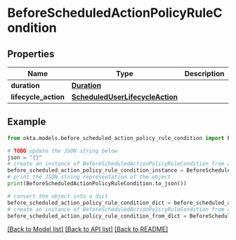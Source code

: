 # BeforeScheduledActionPolicyRuleCondition


## Properties

Name | Type | Description | Notes
------------ | ------------- | ------------- | -------------
**duration** | [**Duration**](Duration.md) |  | [optional] 
**lifecycle_action** | [**ScheduledUserLifecycleAction**](ScheduledUserLifecycleAction.md) |  | [optional] 

## Example

```python
from okta.models.before_scheduled_action_policy_rule_condition import BeforeScheduledActionPolicyRuleCondition

# TODO update the JSON string below
json = "{}"
# create an instance of BeforeScheduledActionPolicyRuleCondition from a JSON string
before_scheduled_action_policy_rule_condition_instance = BeforeScheduledActionPolicyRuleCondition.from_json(json)
# print the JSON string representation of the object
print(BeforeScheduledActionPolicyRuleCondition.to_json())

# convert the object into a dict
before_scheduled_action_policy_rule_condition_dict = before_scheduled_action_policy_rule_condition_instance.to_dict()
# create an instance of BeforeScheduledActionPolicyRuleCondition from a dict
before_scheduled_action_policy_rule_condition_from_dict = BeforeScheduledActionPolicyRuleCondition.from_dict(before_scheduled_action_policy_rule_condition_dict)
```
[[Back to Model list]](../README.md#documentation-for-models) [[Back to API list]](../README.md#documentation-for-api-endpoints) [[Back to README]](../README.md)


